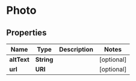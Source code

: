 

# Photo


## Properties

| Name | Type | Description | Notes |
|------------ | ------------- | ------------- | -------------|
|**altText** | **String** |  |  [optional] |
|**url** | **URI** |  |  [optional] |




